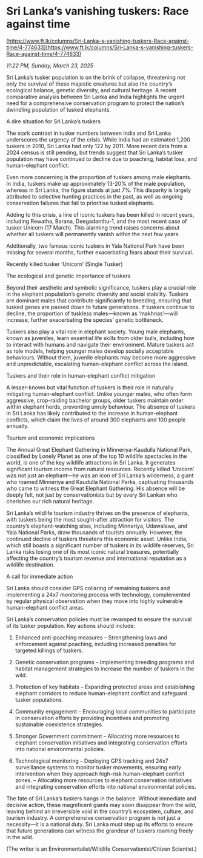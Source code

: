 # Sri Lanka’s vanishing tuskers: Race against time

[https://www.ft.lk/columns/Sri-Lanka-s-vanishing-tuskers-Race-against-time/4-774633](https://www.ft.lk/columns/Sri-Lanka-s-vanishing-tuskers-Race-against-time/4-774633)

*11:22 PM, Sunday, March 23, 2025*

Sri Lanka’s tusker population is on the brink of collapse, threatening not only the survival of these majestic creatures but also the country’s ecological balance, genetic diversity, and cultural heritage. A recent comparative analysis between Sri Lanka and India highlights the urgent need for a comprehensive conservation program to protect the nation’s dwindling population of tusked elephants.

A dire situation for Sri Lanka’s tuskers

The stark contrast in tusker numbers between India and Sri Lanka underscores the urgency of the crisis. While India had an estimated 1,200 tuskers in 2010, Sri Lanka had only 122 by 2011. More recent data from a 2024 census is still pending, but trends suggest that Sri Lanka’s tusker population may have continued to decline due to poaching, habitat loss, and human-elephant conflict.

Even more concerning is the proportion of tuskers among male elephants. In India, tuskers make up approximately 13-20% of the male population, whereas in Sri Lanka, the figure stands at just 7%. This disparity is largely attributed to selective hunting practices in the past, as well as ongoing conservation failures that fail to prioritise tusked elephants.

Adding to this crisis, a line of iconic tuskers has been killed in recent years, including Rewatha, Barana, Deegadanthu-1, and the most recent case of tusker Unicorn (17 March). This alarming trend raises concerns about whether all tuskers will permanently vanish within the next few years.

Additionally, two famous iconic tuskers in Yala National Park have been missing for several months, further exacerbating fears about their survival.

Recently killed tusker ‘Unicorn’ (Single Tusker)

The ecological and genetic importance of tuskers

Beyond their aesthetic and symbolic significance, tuskers play a crucial role in the elephant population’s genetic diversity and social stability. Tuskers are dominant males that contribute significantly to breeding, ensuring that tusked genes are passed down to future generations. If tuskers continue to decline, the proportion of tuskless males—known as ‘makhnas’—will increase, further exacerbating the species’ genetic bottleneck.

Tuskers also play a vital role in elephant society. Young male elephants, known as juveniles, learn essential life skills from older bulls, including how to interact with humans and navigate their environment. Mature tuskers act as role models, helping younger males develop socially acceptable behaviours. Without them, juvenile elephants may become more aggressive and unpredictable, escalating human-elephant conflict across the island.

Tuskers and their role in human-elephant conflict mitigation

A lesser-known but vital function of tuskers is their role in naturally mitigating human-elephant conflict. Unlike younger males, who often form aggressive, crop-raiding bachelor groups, older tuskers maintain order within elephant herds, preventing unruly behaviour. The absence of tuskers in Sri Lanka has likely contributed to the increase in human-elephant conflicts, which claim the lives of around 300 elephants and 100 people annually.

Tourism and economic implications

The Annual Great Elephant Gathering in Minneriya-Kaudulla National Park, classified by Lonely Planet as one of the top 10 wildlife spectacles in the world, is one of the key wildlife attractions in Sri Lanka. It generates significant tourism income from natural resources. Recently killed ‘Unicorn’ was not just an elephant—he was an icon of Sri Lanka’s wilderness, a giant who roamed Minneriya and Kaudulla National Parks, captivating thousands who came to witness the Great Elephant Gathering. His absence will be deeply felt, not just by conservationists but by every Sri Lankan who cherishes our rich natural heritage.

Sri Lanka’s wildlife tourism industry thrives on the presence of elephants, with tuskers being the most sought-after attraction for visitors. The country’s elephant-watching sites, including Minneriya, Udawalawe, and Yala National Parks, draw thousands of tourists annually. However, the continued decline of tuskers threatens this economic asset. Unlike India, which still boasts a significant number of tuskers in its wildlife reserves, Sri Lanka risks losing one of its most iconic natural treasures, potentially affecting the country’s tourism revenue and international reputation as a wildlife destination.

A call for immediate action

Sri Lanka should consider GPS collaring of remaining tuskers and implementing a 24x7 monitoring process with technology, complemented by regular physical observation when they move into highly vulnerable human-elephant conflict areas.

Sri Lanka’s conservation policies must be revamped to ensure the survival of its tusker population. Key actions should include:

1. Enhanced anti-poaching measures – Strengthening laws and enforcement against poaching, including increased penalties for targeted killings of tuskers.

2. Genetic conservation programs – Implementing breeding programs and habitat management strategies to increase the number of tuskers in the wild.

3. Protection of key habitats – Expanding protected areas and establishing elephant corridors to reduce human-elephant conflict and safeguard tusker populations.

4. Community engagement – Encouraging local communities to participate in conservation efforts by providing incentives and promoting sustainable coexistence strategies.

5. Stronger Government commitment – Allocating more resources to elephant conservation initiatives and integrating conservation efforts into national environmental policies.

6. Technological monitoring – Deploying GPS tracking and 24x7 surveillance systems to monitor tusker movements, ensuring early intervention when they approach high-risk human-elephant conflict zones. – Allocating more resources to elephant conservation initiatives and integrating conservation efforts into national environmental policies.

The fate of Sri Lanka’s tuskers hangs in the balance. Without immediate and decisive action, these magnificent giants may soon disappear from the wild, leaving behind an irreversible void in the country’s ecosystem, culture, and tourism industry. A comprehensive conservation program is not just a necessity—it is a national duty. Sri Lanka must step up its efforts to ensure that future generations can witness the grandeur of tuskers roaming freely in the wild.

(The writer is an Environmentalist/Wildlife Conservationist/Citizen Scientist.)

